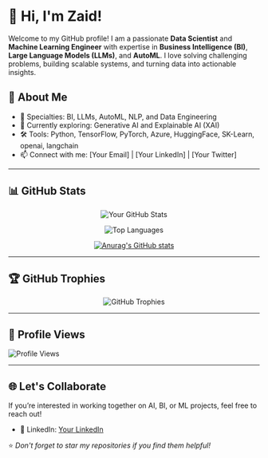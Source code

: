 # 👋 Hi, I'm Zaid!

Welcome to my GitHub profile! I am a passionate **Data Scientist** and **Machine Learning Engineer** with expertise in **Business Intelligence (BI)**, **Large Language Models (LLMs)**, and **AutoML**. I love solving challenging problems, building scalable systems, and turning data into actionable insights.

## 🚀 About Me
- 🧠 Specialties: BI, LLMs, AutoML, NLP, and Data Engineering
- 🌱 Currently exploring: Generative AI and Explainable AI (XAI)
- 🛠 Tools: Python, TensorFlow, PyTorch, Azure, HuggingFace, SK-Learn, openai, langchain
- 📫 Connect with me: [Your Email] | [Your LinkedIn] | [Your Twitter]

---

## 📊 GitHub Stats

<div align="center">

![Your GitHub Stats](https://github-readme-stats.vercel.app/api?username=zee-1&show_icons=true&theme=radical)

![Top Languages](https://github-readme-stats.vercel.app/api/top-langs/?username=zee-1&layout=compact&theme=radical)

[![Anurag's GitHub stats](https://github-readme-stats.vercel.app/api?username=zee-1)](https://github.com/zee-1/github-readme-stats)

</div>

---

## 🏆 GitHub Trophies

<div align="center">

![GitHub Trophies](https://github-profile-trophy.vercel.app/?username=zee-1&theme=onedark)

</div>

---

## 👀 Profile Views

![Profile Views](https://komarev.com/ghpvc/?username=zee-1&color=blue)

---

## 🌐 Let's Collaborate

If you’re interested in working together on AI, BI, or ML projects, feel free to reach out!

- 💼 LinkedIn: [Your LinkedIn](https://www.linkedin.com/in/mohammad-zaid-khan/)

⭐️ _Don't forget to star my repositories if you find them helpful!_
